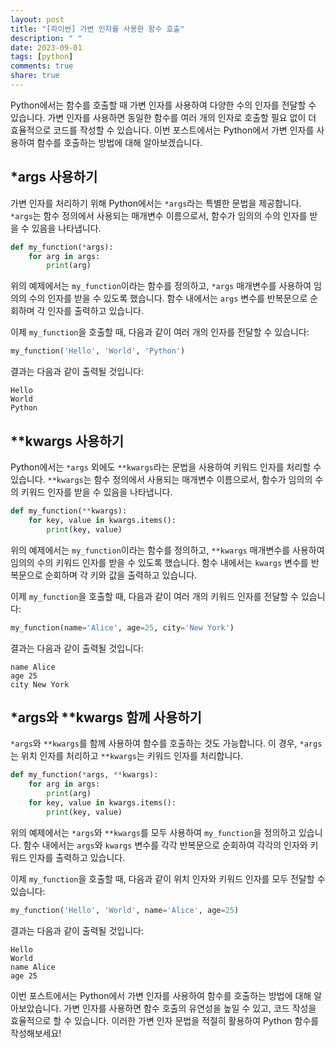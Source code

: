 ```yaml
---
layout: post
title: "[파이썬] 가변 인자를 사용한 함수 호출"
description: " "
date: 2023-09-01
tags: [python]
comments: true
share: true
---
```


Python에서는 함수를 호출할 때 가변 인자를 사용하여 다양한 수의 인자를 전달할 수 있습니다. 가변 인자를 사용하면 동일한 함수를 여러 개의 인자로 호출할 필요 없이 더 효율적으로 코드를 작성할 수 있습니다. 이번 포스트에서는 Python에서 가변 인자를 사용하여 함수를 호출하는 방법에 대해 알아보겠습니다.

## *args 사용하기

가변 인자를 처리하기 위해 Python에서는 `*args`라는 특별한 문법을 제공합니다. `*args`는 함수 정의에서 사용되는 매개변수 이름으로서, 함수가 임의의 수의 인자를 받을 수 있음을 나타냅니다.

```python
def my_function(*args):
    for arg in args:
        print(arg)
```

위의 예제에서는 `my_function`이라는 함수를 정의하고, `*args` 매개변수를 사용하여 임의의 수의 인자를 받을 수 있도록 했습니다. 함수 내에서는 `args` 변수를 반복문으로 순회하며 각 인자를 출력하고 있습니다.

이제 `my_function`을 호출할 때, 다음과 같이 여러 개의 인자를 전달할 수 있습니다:

```python
my_function('Hello', 'World', 'Python')
```

결과는 다음과 같이 출력될 것입니다:

```
Hello
World
Python
```

## **kwargs 사용하기

Python에서는 `*args` 외에도 `**kwargs`라는 문법을 사용하여 키워드 인자를 처리할 수 있습니다. `**kwargs`는 함수 정의에서 사용되는 매개변수 이름으로서, 함수가 임의의 수의 키워드 인자를 받을 수 있음을 나타냅니다.

```python
def my_function(**kwargs):
    for key, value in kwargs.items():
        print(key, value)
```

위의 예제에서는 `my_function`이라는 함수를 정의하고, `**kwargs` 매개변수를 사용하여 임의의 수의 키워드 인자를 받을 수 있도록 했습니다. 함수 내에서는 `kwargs` 변수를 반복문으로 순회하며 각 키와 값을 출력하고 있습니다.

이제 `my_function`을 호출할 때, 다음과 같이 여러 개의 키워드 인자를 전달할 수 있습니다:

```python
my_function(name='Alice', age=25, city='New York')
```

결과는 다음과 같이 출력될 것입니다:

```
name Alice
age 25
city New York
```

## *args와 **kwargs 함께 사용하기

`*args`와 `**kwargs`를 함께 사용하여 함수를 호출하는 것도 가능합니다. 이 경우, `*args`는 위치 인자를 처리하고 `**kwargs`는 키워드 인자를 처리합니다.

```python
def my_function(*args, **kwargs):
    for arg in args:
        print(arg)
    for key, value in kwargs.items():
        print(key, value)
```

위의 예제에서는 `*args`와 `**kwargs`를 모두 사용하여 `my_function`을 정의하고 있습니다. 함수 내에서는 `args`와 `kwargs` 변수를 각각 반복문으로 순회하여 각각의 인자와 키워드 인자를 출력하고 있습니다.

이제 `my_function`을 호출할 때, 다음과 같이 위치 인자와 키워드 인자를 모두 전달할 수 있습니다:

```python
my_function('Hello', 'World', name='Alice', age=25)
```

결과는 다음과 같이 출력될 것입니다:

```
Hello
World
name Alice
age 25
```

이번 포스트에서는 Python에서 가변 인자를 사용하여 함수를 호출하는 방법에 대해 알아보았습니다. 가변 인자를 사용하면 함수 호출의 유연성을 높일 수 있고, 코드 작성을 효율적으로 할 수 있습니다. 이러한 가변 인자 문법을 적절히 활용하여 Python 함수를 작성해보세요!